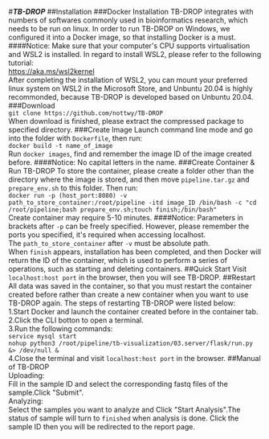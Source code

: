 #**_TB-DROP_**
##Installation
###Docker Installation
TB-DROP integrates with numbers of softwares commonly used in bioinformatics research, which needs to be run on linux. 
In order to run TB-DROP on Windows, we configured it into a Docker image, so that installing Docker is a must.
####Notice:
Make sure that your computer's CPU supports virtualisation and WSL2 is installed. In regard to install WSL2, please 
refer to the following tutorial:  
<https://aka.ms/wsl2kernel>  
After completing the installation of WSL2, you can mount your preferred linux system on WSL2 in the Microsoft Store, and
Unbuntu 20.04 is highly recommonded, because TB-DROP is developed based on Unbuntu 20.04.  
###Download  
`git clone https://github.com/nottwy/TB-DROP`    
When download is finished, please extract the compressed package to specified directory.
###Create Image
Launch command line mode and go into the folder with `Dockerfile`, then run:  
`docker build -t name_of_image`  
Run `docker images`, find and remember the image ID of the image created before.
####Notice:
No capital letters in the name.
###Create Container & Run TB-DROP
To store the container, please create a folder other than the directory where the image is stored, and then move 
`pipeline.tar.gz` and `prepare_env.sh` to this folder. Then run:  
`docker run -p (host_port:8080) -v path_to_store_container:/root/pipeline -itd image_ID /bin/bash -c "cd 
/root/pipeline;bash prepare_env.sh;touch finish;/bin/bash"`  
Create container may require 5-10 minutes.
####Notice:
Parameters in brackets after `-p` can be freely specified. However, please remember the ports you specified, it's required when 
accessing localhost.   
The `path_to_store_container` after `-v` must be absolute path.   
When `finish` appears, installation has been completed, and then Docker will return the ID of the container, which is used to
perform a series of operations, such as starting and deleting containers.
##Quick Start
Visit `localhost:host port` in the browser, then you will see TB-DROP.
##Restart 
All data was saved in the container, so that you must restart the container created before rather than create a new 
container when you want to use TB-DROP again. The steps of restarting TB-DROP were listed below:  
1.Start Docker and launch the container created before in the container tab.  
2.Click the CLI botton to open a terminal.  
3.Run the following commands:  
`service mysql start`  
`nohup python3 /root/pipeline/tb-visualization/03.server/flask/run.py &> /dev/null &`  
4.Close the terminal and visit `localhost:host port` in the browser.
##Manual of TB-DROP  
Uploading:  
Fill in the sample ID and select the corresponding fastq files of the sample.Click "Submit".  
Analyzing:  
Select the samples you want to analyze and Click "Start Analysis".The status of sample will turn to `finished` when 
analysis is done. Click the sample ID then you will be redirected to the report page.

